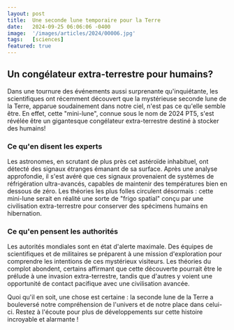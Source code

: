 ```yaml
---
layout: post
title:  Une seconde lune temporaire pour la Terre
date:   2024-09-25 06:06:06 -0400
image:  '/images/articles/2024/00006.jpg'
tags:   [sciences]
featured: true
---
```


## Un congélateur extra-terrestre pour humains?

Dans une tournure des événements aussi surprenante qu'inquiétante, les scientifiques ont récemment découvert que la mystérieuse seconde lune de la Terre, apparue soudainement dans notre ciel, n'est pas ce qu'elle semble être. En effet, cette "mini-lune", connue sous le nom de 2024 PT5, s'est révélée être un gigantesque congélateur extra-terrestre destiné à stocker des humains!

### Ce qu'en disent les experts

Les astronomes, en scrutant de plus près cet astéroïde inhabituel, ont détecté des signaux étranges émanant de sa surface. Après une analyse approfondie, il s'est avéré que ces signaux provenaient de systèmes de réfrigération ultra-avancés, capables de maintenir des températures bien en dessous de zéro. Les théories les plus folles circulent désormais : cette mini-lune serait en réalité une sorte de "frigo spatial" conçu par une civilisation extra-terrestre pour conserver des spécimens humains en hibernation. 

### Ce qu'en pensent les authorités

Les autorités mondiales sont en état d'alerte maximale. Des équipes de scientifiques et de militaires se préparent à une mission d'exploration pour comprendre les intentions de ces mystérieux visiteurs. Les théories du complot abondent, certains affirmant que cette découverte pourrait être le prélude à une invasion extra-terrestre, tandis que d'autres y voient une opportunité de contact pacifique avec une civilisation avancée. 

Quoi qu'il en soit, une chose est certaine : la seconde lune de la Terre a bouleversé notre compréhension de l'univers et de notre place dans celui-ci. Restez à l'écoute pour plus de développements sur cette histoire incroyable et alarmante ! 